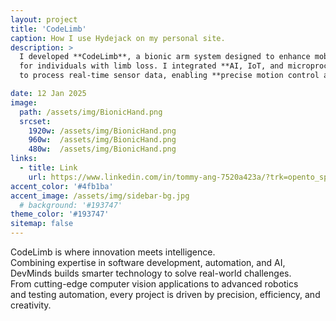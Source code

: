 ```yaml
---
layout: project
title: 'CodeLimb'
caption: How I use Hydejack on my personal site.
description: >
  I developed **CodeLimb**, a bionic arm system designed to enhance mobility  
  for individuals with limb loss. I integrated **AI, IoT, and microprocessor systems**  
  to process real-time sensor data, enabling **precise motion control and adaptive responses**.

date: 12 Jan 2025
image: 
  path: /assets/img/BionicHand.png
  srcset: 
    1920w: /assets/img/BionicHand.png
    960w:  /assets/img/BionicHand.png
    480w:  /assets/img/BionicHand.png
links:
  - title: Link
    url: https://www.linkedin.com/in/tommy-ang-7520a423a/?trk=opento_sprofile_details
accent_color: '#4fb1ba'
accent_image: /assets/img/sidebar-bg.jpg
  # background: '#193747'
theme_color: '#193747'
sitemap: false
---
```

CodeLimb is where innovation meets intelligence.  
Combining expertise in software development, automation, and AI,  
DevMinds builds smarter technology to solve real-world challenges.  
From cutting-edge computer vision applications to advanced robotics  
and testing automation, every project is driven by precision, efficiency, and creativity. 


<!-- For my personal site I've toned it down a bit. Instead of a flashy sidebar image, I chose a solid background color.
However, I've given [certain](https://qwtel.com/projects/ducky-hunting/) [pages](https://qwtel.com/projects/blocky-blocks/) big sidebar images, and let Hydejack blend back to normal when the user navigates away.

While I love the font used for Hydejack's headings, for my personal site I felt less of a need to control the typesetting.
That's why I'm not using Google Fonts, and instead use whatever is the default for the reader's operating system.

```yml
google_fonts: false
font:         false
font_heading: false
font_code:    false
```

The configuration I use to enable the system font on my site. Feel free to copy!
{:.figcaption} -->
